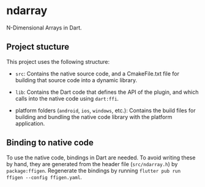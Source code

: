 # ndarray

N-Dimensional Arrays in Dart.

## Project stucture

This project uses the following structure:

* `src`: Contains the native source code, and a CmakeFile.txt file for building
  that source code into a dynamic library.

* `lib`: Contains the Dart code that defines the API of the plugin, and which
  calls into the native code using `dart:ffi`.

* platform folders (`android`, `ios`, `windows`, etc.): Contains the build files
  for building and bundling the native code library with the platform application.

## Binding to native code

To use the native code, bindings in Dart are needed.
To avoid writing these by hand, they are generated from the header file
(`src/ndarray.h`) by `package:ffigen`.
Regenerate the bindings by running `flutter pub run ffigen --config ffigen.yaml`.
